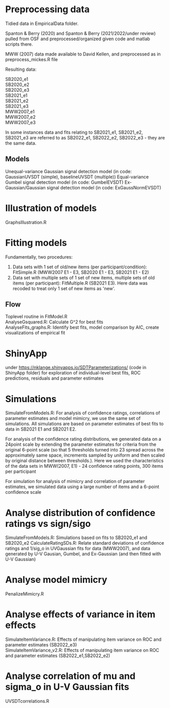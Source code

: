 # Preprocessing data

Tidied data in EmpiricalData folder.

Spanton & Berry (2020) and Spanton & Berry (2021/2022/under review) pulled from OSF and preprocessed/organized given code and matlab scripts there. 

MWW (2007) data made available to David Kellen, and preprocessed as in preprocess_mickes.R file

Resulting data:

SB2020_e1  
SB2020_e2  
SB2020_e3  
SB2021_e1  
SB2021_e2  
SB2021_e3  
MWW2007_e1  
MWW2007_e2  
MWW2007_e3  

In some instances data and fits relating to SB2021_e1, SB2021_e2, SB2021_e3 are referred to as SB2022_e1, SB2022_e2, SB2022_e3 - they are the same data.

## Models

Unequal-variance Gaussian signal detection model (in code: GaussianUVSDT (simple), baselineUVSDT (multiple))
Equal-variance Gumbel signal detection model (in code: GumbelEVSDT)
Ex-Gaussian/Gaussian signal detection model (in code: ExGaussNormEVSDT)

# Illustration of models

GraphsIllustration.R

# Fitting models

Fundamentally, two procedures:

1. Data sets with 1 set of old/new items (per participant/condition): FitSimple.R (MWW2007 E1 - E3, SB2020 E1 - E3, SB2021 E1 - E2)
2. Data set with multiple sets of 1 set of new items, multiple sets of old items (per participant): FitMultiple.R (SB2021 E3). Here data was recoded to treat only 1 set of new items as 'new'.

## Flow

Toplevel routine in FitModel.R  
AnalyseGsquared.R: Calculate G^2 for best fits  
AnalyseFits_graphs.R: Identify best fits, model comparison by AIC, create visualizations of empirical fit  

# ShinyApp

under https://nklange.shinyapps.io/SDTParameterizations/ (code in ShinyApp folder) for exploration of individual-level best fits, ROC predictions, residuals and parameter estimates

# Simulations

SimulateFromModels.R: For analysis of confidence ratings, correlations of parameter estimates and model mimicry, we use the same set of simulations. All simulations are based on parameter estimates of best fits to data in SB2021 E1 and SB2021 E2.

For analysis of the confidence rating distributions, we generated data on a 24point scale by extending the parameter estimates for criteria from the original 6-point scale (so that 5 thresholds turned into 23 spread across the approximately same space, increments sampled by uniform and then scaled by original distance between thresholds.). Here we used the characteristics of the data sets in MWW(2007, E1) - 24 confidence rating points, 300 items per participant

For simulation for analysis of mimicry and correlation of parameter estimates, we simulated data using a large number of items and a 6-point confidence scale

# Analyse distribution of confidence ratings vs sign/sigo

SimulateFromModels.R: Simulations based on fits to SB2020_e1 and SB2020_e2
CalculateRatingSDs.R: Relate standard deviations of confidence ratings and 1/sig_o in UVGaussian fits for data (MWW2007), and data generated by U-V Gausian, Gumbel, and Ex-Gaussian (and then fitted with U-V Gaussian)

# Analyse model mimicry

PenalizeMimicry.R

# Analyse effects of variance in item effects

SimulateItemVariance.R: Effects of manipulating item variance on ROC and parameter estimates (SB2022_e3)  
SimulateItemVariance_v2.R: Effects of manipulating item variance on ROC and parameter estimates (SB2022_e1,SB2022_e2)

# Analyse correlation of mu and sigma_o in U-V Gaussian fits

UVSDTcorrelations.R











